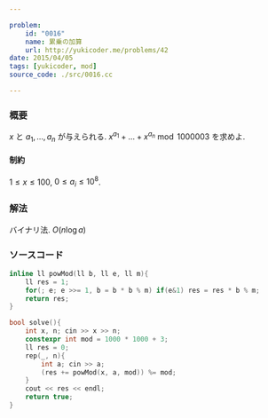 ```yaml
---

problem:
    id: "0016"
    name: 累乗の加算
    url: http://yukicoder.me/problems/42
date: 2015/04/05
tags: [yukicoder, mod]
source_code: ./src/0016.cc

---
```


### 概要

$x$ と $a_1, \dots, a_n$ が与えられる.
$x^{a_1} + \dots + x^{a_n} \bmod 1000003$ を求めよ.

#### 制約

$1 \le x \le 100$, $0 \le a_i \le 10^8$.

### 解法

バイナリ法.
$O(n \log a)$

### ソースコード
~~~ cpp
inline ll powMod(ll b, ll e, ll m){
    ll res = 1;
    for(; e; e >>= 1, b = b * b % m) if(e&1) res = res * b % m;
    return res;
}

bool solve(){
    int x, n; cin >> x >> n;
    constexpr int mod = 1000 * 1000 + 3;
    ll res = 0;
    rep(_, n){
        int a; cin >> a;
        (res += powMod(x, a, mod)) %= mod;
    }
    cout << res << endl;
    return true;
}
~~~

